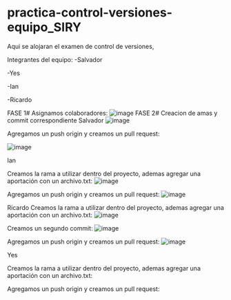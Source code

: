 # practica-control-versiones-equipo_SIRY
Aqui se alojaran el examen de control de versiones,

Integrantes del equipo:
-Salvador

-Yes

-Ian

-Ricardo

FASE 1#
Asignamos colaboradores:
![image](https://github.com/user-attachments/assets/324542e3-d25f-4b11-8216-afb5c03dba08)
FASE 2# Creacion de amas y commit correspondiente
Salvador 
![image](https://github.com/user-attachments/assets/1f8c2026-980f-40db-9944-9ef32e86fe27)

Agregamos un push origin y creamos un pull request:

![image](https://github.com/user-attachments/assets/a9084058-e2c0-4149-9197-f8b0c7d29d7e)



Ian 

Creamos la rama a utilizar dentro del proyecto, ademas agregar una aportación con un archivo.txt:
![image](https://github.com/user-attachments/assets/92ed3dd1-770d-49f0-8214-7242b652f406)


Agregamos un push origin y creamos un pull request:
![image](https://github.com/user-attachments/assets/30f6b9f9-c33f-4467-9d0c-5ec56e6b2953)



Ricardo
Creamos la rama a utilizar dentro del proyecto, ademas agregar una aportación con un archivo.txt:
![image](https://github.com/user-attachments/assets/0c1535f0-5986-40bf-b33f-96ef8f6ebdd4)

Creamos un segundo commit:
![image](https://github.com/user-attachments/assets/dc36bdd2-8542-4603-b1a0-2178d5959a9a)

Agregamos un push origin y creamos un pull request:
![image](https://github.com/user-attachments/assets/d4098df9-b856-4d9d-9a12-cd28ee33f163)



Yes 


Creamos la rama a utilizar dentro del proyecto, ademas agregar una aportación con un archivo.txt:

Agregamos un push origin y creamos un pull request:



